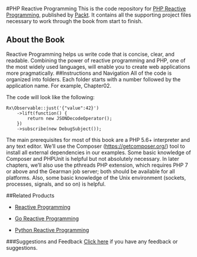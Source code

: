 #PHP Reactive Programming
This is the code repository for [PHP Reactive Programming](https://www.packtpub.com/web-development/php-reactive-programming?utm_source=github&utm_medium=repository&utm_campaign=9781786462879), published by [Packt](https://www.packtpub.com/?utm_source=github). It contains all the supporting project files necessary to work through the book from start to finish.
## About the Book
Reactive Programming helps us write code that is concise, clear, and readable. Combining the power of reactive programming and PHP, one of the most widely used languages, will enable you to create web applications more pragmatically.
##Instructions and Navigation
All of the code is organized into folders. Each folder starts with a number followed by the application name. For example, Chapter02.



The code will look like the following:
```
Rx\Observable::just('{"value":42}')
    ->lift(function() {
        return new JSONDecodeOperator();
    })
    ->subscribe(new DebugSubject());
```

The main prerequisites for most of this book are a PHP 5.6+ interpreter and any text editor. We’ll use the Composer (https://getcomposer.org/) tool to install all external dependencies in our examples. Some basic knowledge of Composer and PHPUnit is helpful but not absolutely necessary.
In later chapters, we’ll also use the pthreads PHP extension, which requires PHP 7 or above and the Gearman job server; both should be available for all platforms. Also, some basic knowledge of the Unix environment (sockets, processes, signals, and so on) is helpful.

##Related Products
* [Reactive Programming ](https://www.packtpub.com/application-development/reactive-programming?utm_source=github&utm_medium=repository&utm_campaign=9781785885853)

* [Go Reactive Programming](https://www.packtpub.com/application-development/go-reactive-programming?utm_source=github&utm_medium=repository&utm_campaign=9781787129863)

* [Python Reactive Programming](https://www.packtpub.com/application-development/python-reactive-programming?utm_source=github&utm_medium=repository&utm_campaign=9781786463449)

###Suggestions and Feedback
[Click here](https://docs.google.com/forms/d/e/1FAIpQLSe5qwunkGf6PUvzPirPDtuy1Du5Rlzew23UBp2S-P3wB-GcwQ/viewform) if you have any feedback or suggestions.
